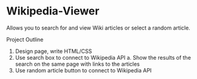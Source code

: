 # Wikipedia-Viewer
Allows you to search for and view Wiki articles or select a random article.

Project Outline
1. Design page, write HTML/CSS
2. Use search box to connect to Wikipedia API
   a. Show the results of the search on the same page with links to the articles
3. Use random article button to connect to Wikipedia API
